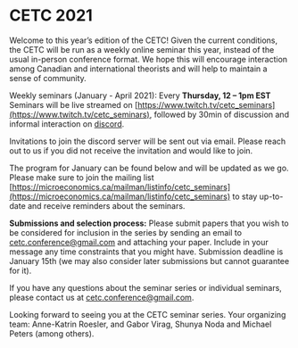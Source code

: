 # CETC 2021

Welcome to this year’s edition of the CETC! Given the current conditions, the CETC will be run as a weekly online seminar this year, instead of the usual in-person conference format. We hope this will encourage interaction among Canadian and international theorists and will help to maintain a sense of community.

Weekly seminars (January - April 2021): Every **Thursday, 12 – 1pm EST** 
Seminars will be live streamed on [https://www.twitch.tv/cetc_seminars](https://www.twitch.tv/cetc_seminars),
followed by 30min of discussion and informal interaction on [discord](https://discord.com).

Invitations to join the discord server will be sent out via email. Please reach out to us if you did not receive the invitation and would like to join. 

The program for January can be found below and will be updated as we go. Please make sure to join the mailing list [https://microeconomics.ca/mailman/listinfo/cetc_seminars](https://microeconomics.ca/mailman/listinfo/cetc_seminars) to stay up-to-date and receive reminders about the seminars.

**Submissions and selection process:** Please submit papers that you wish to be considered for inclusion in the series by sending an email to [cetc.conference@gmail.com](cetc.conference@gmail.com) and attaching your paper. Include in your message any time constraints that you might have. Submission deadline is January 15th (we may also consider later submissions but cannot guarantee for it). 

If you have any questions about the seminar series or individual seminars, please contact us at [cetc.conference@gmail.com](cetc.conference@gmail.com).  

Looking forward to seeing you at the CETC seminar series.
Your organizing team: Anne-Katrin Roesler, and Gabor Virag, Shunya Noda and Michael Peters (among others).
